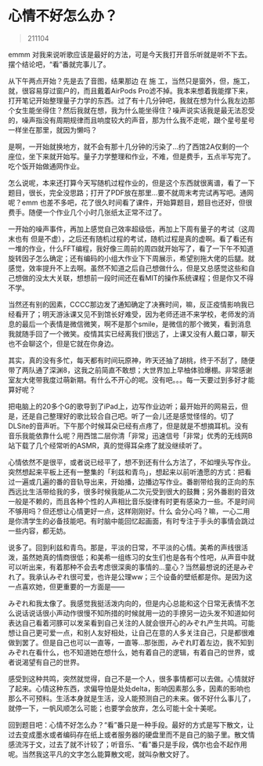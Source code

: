 # 心情不好怎么办？

> 211104

emmm 对我来说听歌应该是最好的方法，可是今天我打开音乐听就是听不下去。摆个结论吧，“看”番就完事儿了。

从下午两点开始？先是去了音图，结果那边 在 施 工，当然只是窗外，但，施工，就，很容易穿过窗户的，而且戴着AirPods Pro滤不掉。我本来想着我能撑下来，打开笔记开始整理量子力学的东西。过了有十几分钟吧，我就在想为什么我左边那个女生能坐得住？然后我就在想，我为什么能坐得住？噪声说实话我是最无法忍受的，噪声指没有周期规律而且响度较大的声音，那为什么我不走呢，跟个星号星号一样坐在那里，就因为懒吗？

是啊，一开始就换地方，就不会有那十几分钟的污染了…约了西馆2A仅剩的一个座位，坐下来就开始写。量子力学整理和作业，不难，但是费手，五点半写完了。吃个饭开始做通网作业。

怎么说呢，本来还打算今天写随机过程作业的，但是这个东西就很离谱，看了一下题目，很长，完全没思路；打开了PDF放在那里…要不就周末考完试再写吧。通网呢？emm 也差不多吧，花了很久时间看了课件，开始算题目，题目也还好，但很费手。随便一个作业几个小时几张纸太正常不过了。

一开始的噪声事件，再加上感觉自己效率超级低，再加上下周有量子的考试（这周末也有 但是不虚），之后还有随机过程的考试，随机过程是真的虚啊。看了看还有一堆的作业，什么FFT编程，我好像三周前的周四就开始写了，看了一下午不知道旋转因子怎么确定；还有编码的小组大作业下下周展示，希望别拖大佬的后腿。就感觉，效率提升不上去啊。虽然不知道之后自己想做什么，但是又总感觉这些和自己想做的没太大关联，想想前一段时间还在看MIT的操作系统课程；但是你又不得不学。

当然还有别的因素，CCCC那边发了通知确定了决赛时间，嘛，反正疫情影响我已经看开了；明天游泳课又见不到馆长好难受，因为老师还进不来学校，老师发的消息的最后一个表情是微信微笑，啊不是那个smile，是微信的那个微笑，看到消息我就随手回了一个微笑。疫情其实已经离我们很远了，上课又没有人戴口罩，聊天也不会聊这个，但是它就在你身边。

其实，真的没有多忙，每天都有时间玩原神，昨天还抽了胡桃，终于不刮了，随便带了两队通了深渊8，这我之前简直不敢想；大世界加上早柚体验爆棚。非常感谢室友大佬带我度过萌新期。有什么不开心的呢。没有吧。。。每一天要过到多好才能算好呢？

把电脑上的20多个G的歌导到了iPad上，边写作业边听；最开始开的网易云，但是，还是自己整理好的歌比较合自己吧。听了一会儿还是感觉怪怪的。切了DLSite的音声听。下午那个时候耳朵已经有点疼了，但是就是不想摘耳机。没有音乐我能依靠什么呢？用西馆二层你清「非常」迅速信号「非常」优秀的无线网B站下载了几个经常听的ASMR，真的觉得耳朵疼了就没继续听了。

心情依然不是很平，或者说已经平了，想不到还有什么方法了，不如埋头写作业。突然想起来平板上还有一整集的「利兹和青鸟」，想起来以前听渣愿的方式：把看过一遍或几遍的番的音轨导出来，开始播，边播边写作业。番剧带给我的正向的东西远比生活带给我的多，很多时候我能从二次元受到很大的鼓舞；另外番剧的音效一般是不赖的，而且各种个性的人声相比音乐旋律有时更有感染力一些。不是时间不够用吗？但还想让心情更好一点，这样刚刚好。什么 会分心吗？嘛，一心二用是你清学生的必备技能吧。有时脑中能回忆起画面，有时专注于手头的事情会跳过一些内容，都无妨。

说多了。回到利兹和青鸟。那是，平淡的日常，不平淡的心情。美希的声线很活泼，虽然她真的情商很低；和美希一组练习的女生们也是各有个性吧，从声音中就可以听出来，有着那种不会去考虑很深奥的事情的…童心？当然最想说的还是みぞれ了。我承认みぞれ很可爱，也许是公理ww；三个设备的壁纸都是你。是因为这一点喜欢她，但更重要的一方面是——

みぞれ和我太像了。我感觉我挺活泼内向的，但是内心总能和这个日常无表情不怎么说话说话很小声动作很慢不知所措的时候就用一边的手撩另一边头发不知道如何表达自己看着河豚可以发呆看到自己关注的人就会很开心的みぞれ产生共鸣。可能想让自己更可爱一点，和别人友好相处，让自己在意的人多关注自己，只是都很难做到罢了。但是自己也可以一直等，一直等…那张图，みぞれ盯着左边，我不知到みぞれ在看什么，也不知道她在想什么，她有着自己的逻辑，有着自己的世界，或者说渴望有自己的世界。

感受到这种共鸣，突然就觉得，自己不是一个人，很多事情都可以去做。心情就好了起来。心情这种东西，求偏导怕是处处delta，影响因素那么多，因素的影响也那么不可预料。生活本身就是生活，没人能预测自己的未来。做不好什么事儿了，就停一下，一帆风顺怎么可能；也要学会放弃，怎么可能十全十美呢。

回到题目吧：心情不好怎么办？“看”番只是一种手段。最好的方式是写下散文，让过去变成墨水或者编码存在纸上或者服务器的硬盘里而不是自己的脑子里。散文情感流泻于文，过去了就不计较了；听音乐、“看”番只是手段，偶尔也会不起作用呢。当然我这平凡的文字怎么能算散文呢，就叫杂散文好了。
